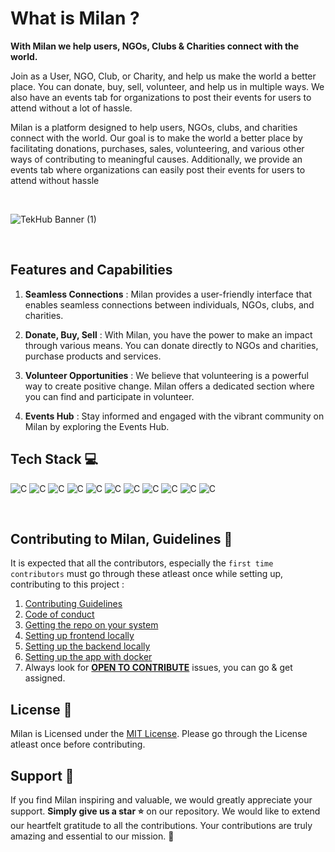 # What is Milan ? 

**With Milan we help users, NGOs, Clubs & Charities connect with the world.**

Join as a User, NGO, Club, or Charity, and help us make the world a better place. You can donate, buy, sell, volunteer, and help us in multiple ways. We also have an events tab for organizations to post their events for users to attend without a lot of hassle.


Milan is a platform designed to help users, NGOs, clubs, and charities connect with the world. Our goal is to make the world a better place by facilitating donations, purchases, sales, volunteering, and various other ways of contributing to meaningful causes. Additionally, we provide an events tab where organizations can easily post their events for users to attend without hassle

<br/>

![TekHub Banner (1)](https://user-images.githubusercontent.com/72851613/207783151-1d2f19cf-afa4-477b-8823-dcabb86adbf5.png)

<br>

## Features and Capabilities

1. **Seamless Connections** : 
Milan provides a user-friendly interface that enables seamless connections between individuals, NGOs, clubs, and charities. 

2. **Donate, Buy, Sell** : 
With Milan, you have the power to make an impact through various means. You can donate directly to NGOs and charities, purchase products and services.

3. **Volunteer Opportunities** : 
We believe that volunteering is a powerful way to create positive change. Milan offers a dedicated section where you can find and participate in volunteer.

4. **Events Hub** :
Stay informed and engaged with the vibrant community on Milan by exploring the Events Hub. 

## Tech Stack 💻

<p >
    <img alt="C" src="https://img.shields.io/badge/React-20232A?style=for-the-badge&logo=react&logoColor=61DAFB">
    <img alt="C" src="https://img.shields.io/badge/node.js-%2343853D.svg?style=for-the-badge&logo=node.js&logoColor=white">
    <img alt="C" src="https://img.shields.io/badge/express.js-%23404d59.svg?style=for-the-badge">
    <img alt="C" src="https://img.shields.io/badge/MongoDB-%234ea94b.svg?style=for-the-badge&logo=mongodb&logoColor=white">
    <img alt="C" src="https://img.shields.io/badge/Bootstrap-%23563D7C.svg?style=for-the-badge&logo=bootstrap&logoColor=white">
    <img alt="C" src="https://img.shields.io/badge/GitHub-%23121011.svg?style=for-the-badge&logo=github&logoColor=white">
    <img alt="C" src="https://img.shields.io/badge/Open%20Source-%23F05032.svg?style=for-the-badge&logo=open-source-initiative&logoColor=white">
    <img alt="C" src="https://img.shields.io/badge/CSS-%231572B6.svg?style=for-the-badge&logo=css3&logoColor=white">
    <img alt="C" src="https://img.shields.io/badge/Canva-%2300C4CC.svg?style=for-the-badge&logo=canva&logoColor=white">
    <img alt="C" src="https://img.shields.io/badge/Figma-%23F24E1E.svg?style=for-the-badge&logo=figma&logoColor=white">
    <img alt="C" src="https://img.shields.io/badge/GitHub%20Actions-%232671E5.svg?style=for-the-badge&logo=github-actions&logoColor=white">

</p>

</br>

## Contributing to Milan, Guidelines 🔐

It is expected that all the contributors, especially the `first time contributors` must go through these atleast once while setting up, contributing to this project :

1. [Contributing Guidelines](/CONTRIBUTING.md)
2. [Code of conduct](/CODE_OF_CONDUCT.md)
3. [Getting the repo on your system](/rules/CloneSetup.md)
4. [Setting up frontend locally](/rules/FrontendSetup.md)
5. [Setting up the backend locally](/rules/BackendSetup.md)
6. [Setting up the app with docker](/rules/DockerSetup.md)
7. Always look for **[OPEN TO CONTRIBUTE](https://github.com/IAmTamal/Milan/issues?q=is%3Aissue+is%3Aopen+label%3A%22%F0%9F%A4%A9+status+%3A++Up+for+Grab%22)** issues, you can go & get assigned.

## License 👮

Milan is Licensed under the <a href="./LICENSE">MIT License</a>. Please go through the License atleast once before contributing. 

## Support 🙏

If you find Milan inspiring and valuable, we would greatly appreciate your support. **Simply give us a star ⭐** on our repository. We would like to extend our heartfelt gratitude to all the contributions. Your contributions are truly amazing and essential to our mission. 🚀

